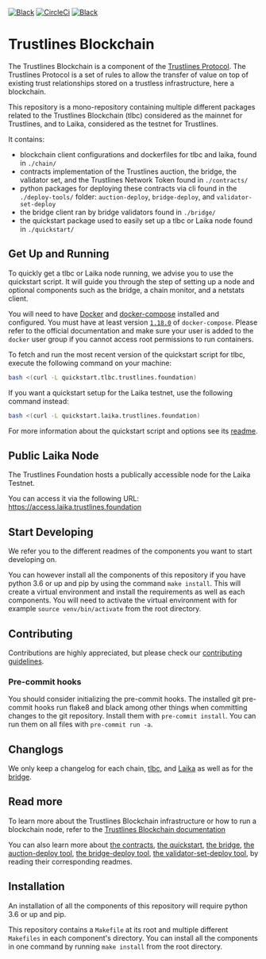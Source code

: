 
<a href="https://github.com/psf/black"><img alt="Black" src="https://img.shields.io/badge/code%20style-black-000000.svg"></a>
<a href="https://circleci.com/gh/trustlines-protocol/blockchain"><img alt="CircleCi" src="https://circleci.com/gh/trustlines-protocol/blockchain.svg?style=svg"></a>
<a href="https://gitter.im/trustlines/community"><img alt="Black" src="https://badges.gitter.im/Join%20Chat.svg"></a>

# Trustlines Blockchain

The Trustlines Blockchain is a component of the [Trustlines Protocol](https://trustlines.foundation/protocol.html).
The Trustlines Protocol is a set of rules to allow the transfer of value on top of existing trust
relationships stored on a trustless infrastructure, here a blockchain.

This repository is a mono-repository containing multiple different packages related to the Trustlines Blockchain (tlbc)
considered as the mainnet for Trustlines, and to Laika, considered as the testnet for Trustlines.

It contains:
- blockchain client configurations and dockerfiles for tlbc and laika, found in `./chain/`
- contracts implementation of the Trustlines auction, the bridge, the validator set, and the Trustlines Network Token
found in `./contracts/`
- python packages for deploying these contracts via cli found in the `./deploy-tools/` folder:
`auction-deploy`, `bridge-deploy`, and `validator-set-deploy`
- the bridge client ran by bridge validators found in `./bridge/`
- the quickstart package used to easily set up a tlbc or Laika node found in `./quickstart/`

## Get Up and Running

To quickly get a tlbc or Laika node running, we advise you to use the quickstart script.
It will guide you through the step of setting up a node and optional components such as the bridge,
a chain monitor, and a netstats client.

You will need to have [Docker](https://docker.com) and [docker-compose](https://docs.docker.com/compose/)
installed and configured. You must have at least version [`1.18.0`](https://github.com/docker/compose/releases/tag/1.18.0)
of `docker-compose`. Please refer to the official documentation and make sure your user is added
 to the `docker` user group if you cannot access root permissions to run containers.

To fetch and run the most recent version of the quickstart script for tlbc,
execute the following command on your machine:

```sh
bash <(curl -L quickstart.tlbc.trustlines.foundation)
```

If you want a quickstart setup for the Laika testnet, use the following command instead:

```sh
bash <(curl -L quickstart.laika.trustlines.foundation)
```

For more information about the quickstart script and options see its [readme](quickstart/README.md).

## Public Laika Node

The Trustlines Foundation hosts a publically accessible node for the
Laika Testnet.

You can access it via the following URL:
https://access.laika.trustlines.foundation

## Start Developing

We refer you to the different readmes of the components you want to start developing on.

You can however install all the components of this repository if you have python 3.6 or up and pip by
using the command `make install`. This will create a virtual environment and install the requirements
as well as each components. You will need to activate the virtual environment with for example
`source venv/bin/activate` from the root directory.

## Contributing

Contributions are highly appreciated, but please check our [contributing guidelines](/CONTRIBUTING.md).

### Pre-commit hooks

You should consider initializing the pre-commit hooks. The
installed git pre-commit hooks run flake8 and black among other things
when committing changes to the git repository.
Install them with `pre-commit install`. You can run them on all files with `pre-commit run -a`.

## Changlogs

We only keep a changelog for each chain, [tlbc](/chain/tlbc/CHANGELOG.rst),
and [Laika](/chain/laika/CHANGELOG.rst) as well as for the [bridge](/bridge/CHANGELOG.rst).

## Read more

To learn more about the Trustlines Blockchain infrastructure or how to run a blockchain node,
refer to the [Trustlines Blockchain documentation](docs/BlockchainInfrastructure.md)

You can also learn more about
[the contracts](contracts/README.md),
[the quickstart](quickstart/README.md),
[the bridge](bridge/README.md),
[the auction-deploy tool](deploy-tools/README.md),
[the bridge-deploy tool](deploy-tools/README.md),
[the validator-set-deploy tool](deploy-tools/README.md),
by reading their corresponding readmes.

## Installation

An installation of all the components of this repository will require python 3.6 or up and pip.

This repository contains a `Makefile` at its root and multiple different `Makefiles`
in each component's directory. You can install all the components in one command
by running `make install` from the root directory.
